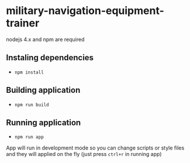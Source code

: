 # military-navigation-equipment-trainer

nodejs 4.x and npm are required

## Instaling dependencies
* `npm install`
 
## Building application
* `npm run build`

## Running application
* `npm run app`

App will run in development mode so you can change scripts or style files and they will applied on the fly (just press `ctrl+r` in running app) 
